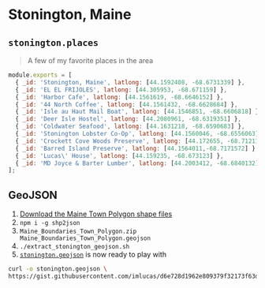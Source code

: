 # Stonington, Maine

## `stonington.places`

> A few of my favorite places in the area

```javascript
module.exports = [
  { _id: 'Stonington, Maine', latlong: [44.1592408, -68.6731339] },
  { _id: 'EL EL FRIJOLES', latlong: [44.305953, -68.671159] },
  { _id: 'Harbor Cafe', latlong: [44.1561619, -68.6646152] },
  { _id: '44 North Coffee', latlong: [44.1561432, -68.6628684] },
  { _id: 'Isle au Haut Mail Boat', latlong: [44.1546851, -68.6606818] },
  { _id: 'Deer Isle Hostel', latlong: [44.2080961, -68.6319351] },
  { _id: 'Coldwater Seafood', latlong: [44.1631218, -68.6590683] },
  { _id: 'Stonington Lobster Co-Op', latlong: [44.1560046, -68.6556063] },
  { _id: 'Crockett Cove Woods Preserve', latlong: [44.172655, -68.7121141] },
  { _id: 'Barred Island Preserve', latlong: [44.1564011,-68.7171572] },
  { _id: 'Lucas\' House', latlong: [44.159235, -68.673123] },
  { _id: 'MD Joyce & Barter Lumber', latlong: [44.2003412, -68.6840132] }
];
```

## GeoJSON

1. [Download the Maine Town Polygon shape files](https://opendata.arcgis.com/datasets/c7fdfaabcffa480c820e8be4a19bb298_2.zip?outSR=%7B%22latestWkid%22%3A26919%2C%22wkid%22%3A26919%7D) 
2. `npm i -g shp2json`
3. `Maine_Boundaries_Town_Polygon.zip Maine_Boundaries_Town_Polygon.geojson`
4. `./extract_stonington_geojson.sh`
5. [`stonington.geojson`](https://gist.github.com/imlucas/d6e728d1962e809379f32173f63d1a66#file-stonington-geojson) is now ready to play with

```bash
curl -o stonington.geojson \
https://gist.githubusercontent.com/imlucas/d6e728d1962e809379f32173f63d1a66/raw/7438a42030c5abba28b6c71769ef44fc532e25d2/Stonington.geojson
```
